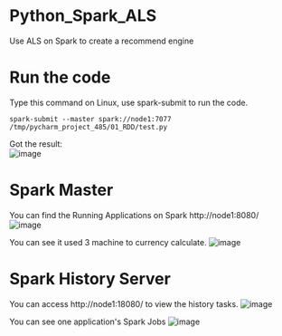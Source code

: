 # Python_Spark_ALS
Use ALS on Spark to create a recommend engine

# Run the code
Type this command on Linux, use spark-submit to run the code.
```
spark-submit --master spark://node1:7077  /tmp/pycharm_project_485/01_RDD/test.py
```
Got the result:    
![image](https://user-images.githubusercontent.com/75282285/191274710-c444c420-4071-4024-9ff4-a8832c7371f7.png)

# Spark Master
You can find the Running Applications on Spark http://node1:8080/     
![image](https://user-images.githubusercontent.com/75282285/191274075-83e1e385-da5b-40b2-b837-5c7579ca71d0.png)

You can see it used 3 machine to currency calculate. 
![image](https://user-images.githubusercontent.com/75282285/191274515-515cc48c-4a36-462b-8df0-fdc8c4df3629.png)

# Spark History Server
You can access http://node1:18080/ to view the history tasks.
![image](https://user-images.githubusercontent.com/75282285/191275669-86006980-cc76-4723-8d07-04ff7e7398b0.png)

You can see one application's Spark Jobs
![image](https://user-images.githubusercontent.com/75282285/191275856-9ce4ef9f-affe-4e78-b408-0a340797350e.png)

